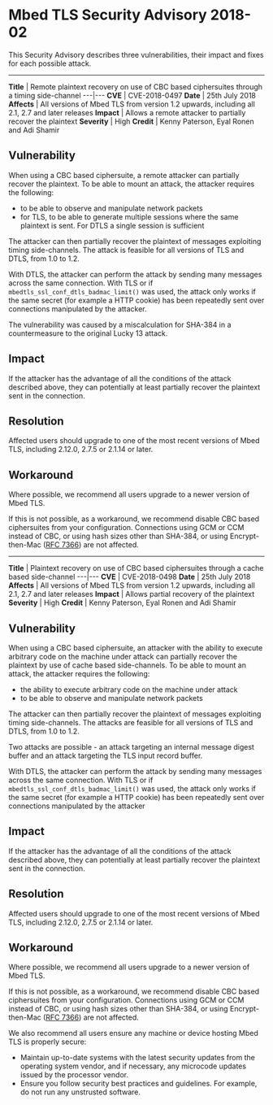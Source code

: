 # Mbed TLS Security Advisory 2018-02

This Security Advisory describes three vulnerabilities, their impact and fixes
for each possible attack.

* * *

**Title** |  Remote plaintext recovery on use of CBC based ciphersuites
through a timing side-channel
---|---
**CVE** |  CVE-2018-0497
**Date** |  25th July 2018
**Affects** |  All versions of Mbed TLS from version 1.2 upwards, including
all 2.1, 2.7 and later releases
**Impact** |  Allows a remote attacker to partially recover the plaintext
**Severity** |  High
**Credit** |  Kenny Paterson, Eyal Ronen and Adi Shamir

## Vulnerability

When using a CBC based ciphersuite, a remote attacker can partially recover
the plaintext. To be able to mount an attack, the attacker requires the
following:

  * to be able to observe and manipulate network packets
  * for TLS, to be able to generate multiple sessions where the same plaintext is sent. For DTLS a single session is sufficient

The attacker can then partially recover the plaintext of messages exploiting
timing side-channels. The attack is feasible for all versions of TLS and DTLS,
from 1.0 to 1.2.

With DTLS, the attacker can perform the attack by sending many messages across
the same connection. With TLS or if `mbedtls_ssl_conf_dtls_badmac_limit()` was
used, the attack only works if the same secret (for example a HTTP cookie) has
been repeatedly sent over connections manipulated by the attacker.

The vulnerability was caused by a miscalculation for SHA-384 in a
countermeasure to the original Lucky 13 attack.

## Impact

If the attacker has the advantage of all the conditions of the attack
described above, they can potentially at least partially recover the plaintext
sent in the connection.

## Resolution

Affected users should upgrade to one of the most recent versions of Mbed TLS,
including 2.12.0, 2.7.5 or 2.1.14 or later.

## Workaround

Where possible, we recommend all users upgrade to a newer version of Mbed TLS.

If this is not possible, as a workaround, we recommend disable CBC based
ciphersuites from your configuration. Connections using GCM or CCM instead of
CBC, or using hash sizes other than SHA-384, or using Encrypt-then-Mac ([RFC
7366](https://tools.ietf.org/html/rfc7366)) are not affected.

* * *

**Title** |  Plaintext recovery on use of CBC based ciphersuites through a
cache based side-channel
---|---
**CVE** |  CVE-2018-0498
**Date** |  25th July 2018
**Affects** |  All versions of Mbed TLS from version 1.2 upwards, including
all 2.1, 2.7 and later releases
**Impact** |  Allows partial recovery of the plaintext
**Severity** |  High
**Credit** |  Kenny Paterson, Eyal Ronen and Adi Shamir

## Vulnerability

When using a CBC based ciphersuite, an attacker with the ability to execute
arbitrary code on the machine under attack can partially recover the plaintext
by use of cache based side-channels. To be able to mount an attack, the
attacker requires the following:

  * the ability to execute arbitrary code on the machine under attack
  * to be able to observe and manipulate network packets

The attacker can then partially recover the plaintext of messages exploiting
timing side-channels. The attacks are feasible for all versions of TLS and
DTLS, from 1.0 to 1.2.

Two attacks are possible - an attack targeting an internal message digest
buffer and an attack targeting the TLS input record buffer.

With DTLS, the attacker can perform the attack by sending many messages across
the same connection. With TLS or if `mbedtls_ssl_conf_dtls_badmac_limit()` was
used, the attack only works if the same secret (for example a HTTP cookie) has
been repeatedly sent over connections manipulated by the attacker

## Impact

If the attacker has the advantage of all the conditions of the attack
described above, they can potentially at least partially recover the plaintext
sent in the connection.

## Resolution

Affected users should upgrade to one of the most recent versions of Mbed TLS,
including 2.12.0, 2.7.5 or 2.1.14 or later.

## Workaround

Where possible, we recommend all users upgrade to a newer version of Mbed TLS.

If this is not possible, as a workaround, we recommend disable CBC based
ciphersuites from your configuration. Connections using GCM or CCM instead of
CBC, or using hash sizes other than SHA-384, or using Encrypt-then-Mac ([RFC
7366](https://tools.ietf.org/html/rfc7366)) are not affected.

We also recommend all users ensure any machine or device hosting Mbed TLS is
properly secure:

  * Maintain up-to-date systems with the latest security updates from the operating system vendor, and if necessary, any microcode updates issued by the processor vendor.
  * Ensure you follow security best practices and guidelines. For example, do not run any unstrusted software.
